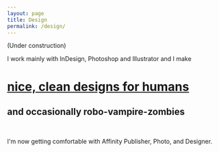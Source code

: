 ```yaml
---
layout: page
title: Design
permalink: /design/
---
```


(Under construction)
<p>
I work mainly with InDesign, Photoshop and Illustrator and I make
<h1><a class= "pink" href="https://drive.google.com/open?id=1DdNGysPomTrVgzvznIxjbdoNxT_8IGEr" rel="ext">nice, clean designs for humans</a></h1>
<h2 class = "blue">and occasionally robo-vampire-zombies</h2><br>

I'm now getting comfortable with Affinity Publisher, Photo, and Designer.</p>
